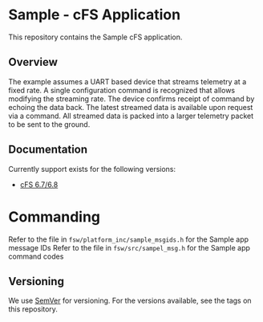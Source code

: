 # Sample - cFS Application

This repository contains the Sample cFS application.

## Overview
The example assumes a UART based device that streams telemetry at a fixed rate.
A single configuration command is recognized that allows modifying the streaming rate.
The device confirms receipt of command by echoing the data back.
The latest streamed data is available upon request via a command.
All streamed data is packed into a larger telemetry packet to be sent to the ground.

## Documentation
Currently support exists for the following versions:
* [cFS 6.7/6.8](https://cfs.gsfc.nasa.gov/)

# Commanding
Refer to the file in `fsw/platform_inc/sample_msgids.h` for the Sample app message IDs
Refer to the file in `fsw/src/sampel_msg.h` for the Sample app command codes

## Versioning
We use [SemVer](http://semver.org/) for versioning. For the versions available, see the tags on this repository.
